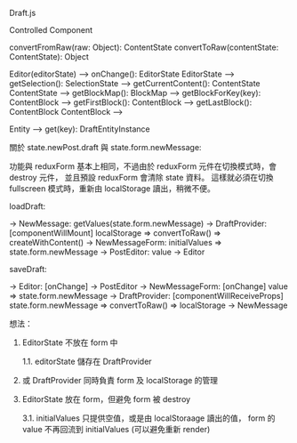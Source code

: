 Draft.js

Controlled Component

convertFromRaw(raw: Object): ContentState
convertToRaw(contentState: ContentState): Object

Editor(editorState)
--> onChange(): EditorState
	EditorState 
    --> getSelection(): SelectionState
	--> getCurrentContent(): ContentState
		ContentState 
        --> getBlockMap(): BlockMap
        --> getBlockForKey(key): ContentBlock
        --> getFirstBlock(): ContentBlock
        --> getLastBlock(): ContentBlock
			ContentBlock
			-->



Entity
--> get(key): DraftEntityInstance





關於 state.newPost.draft 與 state.form.newMessage:

功能與 reduxForm 基本上相同，不過由於 reduxForm 元件在切換模式時，會 destroy 元件，
並且預設 reduxForm 會清除 state 資料。
這樣就必須在切換 fullscreen 模式時，重新由 localStorage 讀出，稍微不便。


loadDraft:

-> NewMessage: getValues(state.form.newMessage)
-> DraftProvider: [componentWillMount] localStorage => convertToRaw() => createWithContent() 
-> NewMessageForm: initialValues => state.form.newMessage
-> PostEditor: value 
-> Editor


saveDraft:

-> Editor: [onChange] 
-> PostEditor
-> NewMessageForm: [onChange] value => state.form.newMessage
-> DraftProvider: [componentWillReceiveProps] state.form.newMessage => convertToRaw() => localStorage
-> NewMessage


想法：

1. EditorState 不放在 form 中

	1.1. editorState 儲存在 DraftProvider

2. 或 DraftProvider 同時負責 form 及 localStorage 的管理

3. EditorState 放在 form，但避免 form 被 destroy

	3.1. initialValues 只提供空值，或是由 localStoraage 讀出的值，
	     form 的 value 不再回流到 initialValues (可以避免重新 render)



















